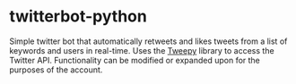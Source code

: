 # twitterbot-python
Simple twitter bot that automatically retweets and likes tweets from a list of keywords and users in real-time. Uses the [Tweepy](https://docs.tweepy.org/en/stable/) library to access the Twitter API. Functionality can be modified or expanded upon for the purposes of the account.
